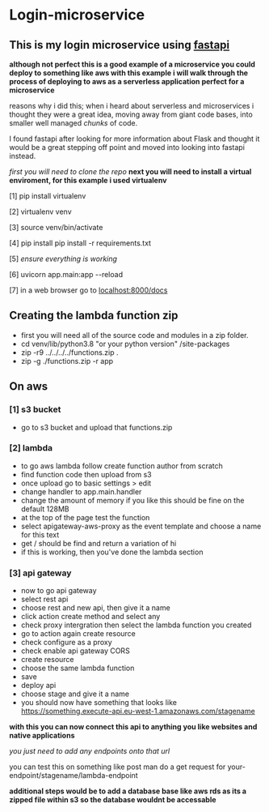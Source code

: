 # Login-microservice

## This is my login microservice using [fastapi](https://fastapi.tiangolo.com/)

**although not perfect this is a good example of a microservice you could deploy to something like aws with this example i will walk through the process of deploying to aws as a serverless application perfect for a microservice**


reasons why i did this; when i heard about serverless and microservices i thought they were a great idea, moving away from giant code bases, into smaller well managed _chunks_ of code.

I found fastapi after looking for more information about Flask and thought it would be a great stepping off point and moved into looking into fastapi instead.

_first you will need to clone the repo_
**next you will need to install a virtual enviroment, for this example i used virtualenv**

[1] pip install virtualenv

[2] virtualenv venv

[3] source venv/bin/activate

[4] pip install pip install -r requirements.txt

[5] _ensure everything is working_

[6] uvicorn app.main:app --reload

[7] in a web browser go to [localhost:8000/docs](127.0.0.1:8000/docs)

## Creating the lambda function zip
* first you will need all of the source code and modules in a zip folder.
* cd venv/lib/python3.8 "or your python version" /site-packages
* zip -r9 ../../../../functions.zip .
* zip -g ./functions.zip -r app

## On aws

### [1] s3 bucket
* go to s3 bucket and upload that functions.zip


### [2] lambda
* to go aws lambda follow create function author from scratch
* find function code then upload from s3
* once upload go to basic settings > edit
* change handler to app.main.handler
* change the amount of memory if you like this should be fine on the default 128MB
* at the top of the page test the function
* select apigateway-aws-proxy as the event template and choose a name for this text
* get / should be find and return a variation of hi
* if this is working, then you've done the lambda section


### [3] api gateway
* now to go api gateway
* select rest api
* choose rest and new api, then give it a name
* click action create method and select any
* check proxy intergration then select the lambda function you created
* go to action again create resource
* check configure as a proxy
* check enable api gateway CORS
* create resource
* choose the same lambda function
* save
* deploy api
* choose stage and give it a name
* you should now have something that looks like https://something.execute-api.eu-west-1.amazonaws.com/stagename

**with this you can now connect this api to anything you like websites and native applications**

_you just need to add any endpoints onto that url_ 

you can test this on something like post man do a get request for your-endpoint/stagename/lambda-endpoint

**additional steps would be to add a database base like aws rds as its a zipped file within s3 so the database wouldnt be accessable**